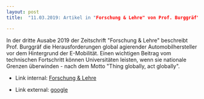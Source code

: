 ```yaml
---
layout: post
title:  "11.03.2019: Artikel in "Forschung & Lehre" von Prof. Burggräf"

---
```


In der dritte Ausabe 2019 der Zeitschrift "Forschung & Lehre" beschreibt Prof. Burggräf die Herausforderungen global agierender Automobilhersteller vor dem Hintergrund der E-Mobilität. Einen wichtigen Beitrag vom technischen Fortschritt können Universitäten leisten, wenn sie nationale Grenzen überwinden - nach dem Motto "Thing globally, act globally".


- Link internal: 
[Forschung & Lehre](https://www.ipem.mb.uni-siegen.de/forschung/ful_3-19_burggraef.pdf)


- Link external:
<a href="https://www.forschung-und-lehre.de/heftarchiv/ausgabe-319/">google</a>
